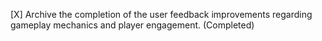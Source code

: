 [X] Archive the completion of the user feedback improvements regarding gameplay mechanics and player engagement. (Completed)